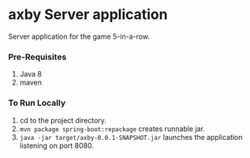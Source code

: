# axby Server application

Server application for the game 5-in-a-row.

### Pre-Requisites

1. Java 8
2. maven


###  To Run Locally

1. cd to the project directory.
2.  `mvn package spring-boot:repackage` creates runnable jar.
3. `java -jar target/axby-0.0.1-SNAPSHOT.jar` launches the application listening on port 8080.

